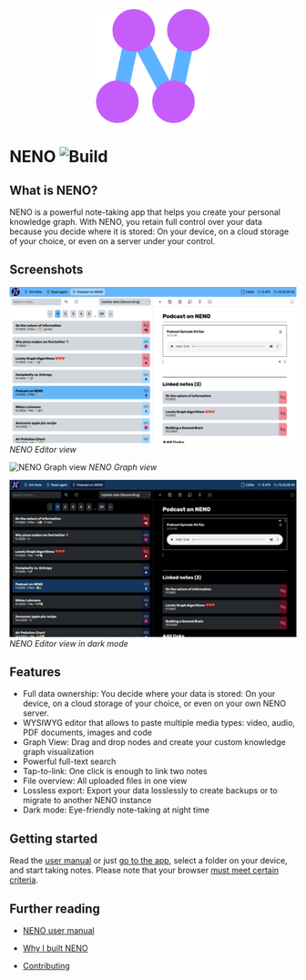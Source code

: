 <p align="center">
  <img
    style="text-align: center;"
    src="./frontend/public/assets/app-icon/logo.svg"
    alt="NENO Logo"
    width="200" height="200" 
  >
</p>

# NENO ![Build](https://github.com/SebastianZimmer/neno/actions/workflows/build.yml/badge.svg)

## What is NENO?

NENO is a powerful note-taking app that helps you create your personal knowledge graph. With NENO, you retain full control over your data because you decide where it is stored: On your device, on a cloud storage of your choice, or even on a server under your control.

## Screenshots

![NENO Editor view](./docs/img/neno-light.png)
*NENO Editor view*

![NENO Graph view](./docs/img/graph%20view.png)
*NENO Graph view*

![NENO Editor view in dark mode](./docs/img/neno-dark.png)
*NENO Editor view in dark mode*

## Features

* Full data ownership: You decide where your data is stored: On your device, on a cloud storage of your choice, or even on your own NENO server.
* WYSIWYG editor that allows to paste multiple media types: video, audio, PDF documents, images and code
* Graph View: Drag and drop nodes and create your custom knowledge graph visualization
* Powerful full-text search
* Tap-to-link: One click is enough to link two notes
* File overview: All uploaded files in one view
* Lossless export: Export your data losslessly to create backups or to migrate to another NENO instance
* Dark mode: Eye-friendly note-taking at night time

## Getting started

Read the [user manual](./docs/index.md) or just [go to the app](https://sebastianzimmer.github.io/neno/login), select a folder on your device, and start taking notes. Please note that your browser
[must meet certain criteria](./docs/index.md#local-mode).

## Further reading

* [NENO user manual](./docs/index.md)

* [Why I built NENO](https://webaudiotech.com/2021/02/13/serendipity-and-the-most-detailed-map-of-my-knowledge-that-ever-existed/)

* [Contributing](./CONTRIBUTING.md)
